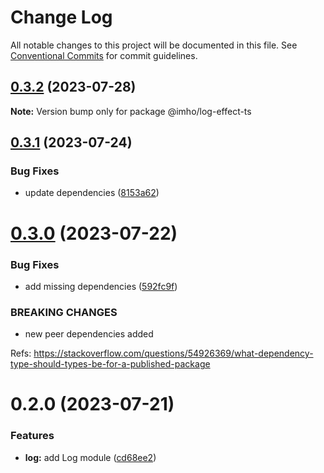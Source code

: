 # Change Log

All notable changes to this project will be documented in this file.
See [Conventional Commits](https://conventionalcommits.org) for commit guidelines.

## [0.3.2](https://github.com/xzhavilla/imho/compare/@imho/log-effect-ts@0.3.1...@imho/log-effect-ts@0.3.2) (2023-07-28)

**Note:** Version bump only for package @imho/log-effect-ts





## [0.3.1](https://github.com/xzhavilla/imho/compare/@imho/log-effect-ts@0.3.0...@imho/log-effect-ts@0.3.1) (2023-07-24)


### Bug Fixes

* update dependencies ([8153a62](https://github.com/xzhavilla/imho/commit/8153a62440343badf7cd715f276b7850b9fb4d32))





# [0.3.0](https://github.com/xzhavilla/imho/compare/@imho/log-effect-ts@0.2.0...@imho/log-effect-ts@0.3.0) (2023-07-22)


### Bug Fixes

* add missing dependencies ([592fc9f](https://github.com/xzhavilla/imho/commit/592fc9fe916394c22211a5f2d1e7b7cc644e401c))


### BREAKING CHANGES

* new peer dependencies added

Refs: https://stackoverflow.com/questions/54926369/what-dependency-type-should-types-be-for-a-published-package





# 0.2.0 (2023-07-21)


### Features

* **log:** add Log module ([cd68ee2](https://github.com/xzhavilla/imho/commit/cd68ee26bdcc1fea94415683b5934b7a9c3fa95f))
